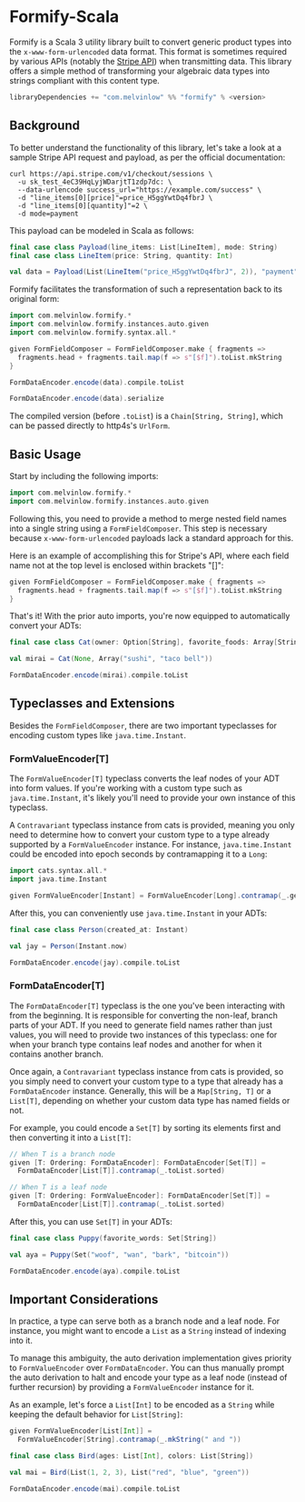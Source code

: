 # Formify-Scala

Formify is a Scala 3 utility library built to convert
generic product types into the `x-www-form-urlencoded` data format.
This format is sometimes required by various APIs (notably the [Stripe API](https://stripe.com/docs/api))
when transmitting data. This library offers a simple
method of transforming your algebraic data types into strings
compliant with this content type.

```scala
libraryDependencies += "com.melvinlow" %% "formify" % <version>
```

## Background

To better understand the functionality of this library, let's take a look at
a sample Stripe API request and payload, as per the official documentation:

```curl
curl https://api.stripe.com/v1/checkout/sessions \
  -u sk_test_4eC39HqLyjWDarjtT1zdp7dc: \
  --data-urlencode success_url="https://example.com/success" \
  -d "line_items[0][price]"=price_H5ggYwtDq4fbrJ \
  -d "line_items[0][quantity]"=2 \
  -d mode=payment
```

This payload can be modeled in Scala as follows:

```scala mdoc:silent
final case class Payload(line_items: List[LineItem], mode: String)
final case class LineItem(price: String, quantity: Int)

val data = Payload(List(LineItem("price_H5ggYwtDq4fbrJ", 2)), "payment")
```

Formify facilitates the transformation of such a representation back to its original form:

```scala mdoc:invisible
import com.melvinlow.formify.*
import com.melvinlow.formify.instances.auto.given
import com.melvinlow.formify.syntax.all.*

given FormFieldComposer = FormFieldComposer.make { fragments =>
  fragments.head + fragments.tail.map(f => s"[$f]").toList.mkString
}
```

```scala mdoc
FormDataEncoder.encode(data).compile.toList

FormDataEncoder.encode(data).serialize
```

The compiled version (before `.toList`) is a `Chain[String, String]`,
which can be passed directly to http4s's `UrlForm`.

## Basic Usage

Start by including the following imports:

```scala mdoc:reset
import com.melvinlow.formify.*
import com.melvinlow.formify.instances.auto.given
```

Following this, you need to provide a method to merge
nested field names into a single string
using a `FormFieldComposer`. This step is necessary
because `x-www-form-urlencoded` payloads lack a standard approach for this.

Here is an example of accomplishing this for Stripe's API,
where each field name not at the top level is enclosed within brackets "[]":

```scala mdoc
given FormFieldComposer = FormFieldComposer.make { fragments =>
  fragments.head + fragments.tail.map(f => s"[$f]").toList.mkString
}
```

That's it! With the prior auto imports, you're now equipped to automatically convert your ADTs:

```scala mdoc
final case class Cat(owner: Option[String], favorite_foods: Array[String])

val mirai = Cat(None, Array("sushi", "taco bell"))

FormDataEncoder.encode(mirai).compile.toList
```

## Typeclasses and Extensions

Besides the `FormFieldComposer`, there are two important
typeclasses for encoding custom types like `java.time.Instant`.

### FormValueEncoder[T]

The `FormValueEncoder[T]` typeclass converts
the leaf nodes of your ADT into form values. If you're working with
a custom type such as `java.time.Instant`, it's likely you'll
need to provide your own instance of this typeclass.

A `Contravariant` typeclass instance from cats is provided,
meaning you only need to determine how to
convert your custom type to a type already
supported by a `FormValueEncoder` instance. For instance, `java.time.Instant` could be encoded into
epoch seconds by contramapping it to a `Long`:

```scala mdoc
import cats.syntax.all.*
import java.time.Instant

given FormValueEncoder[Instant] = FormValueEncoder[Long].contramap(_.getEpochSecond)
```

After this, you can conveniently use `java.time.Instant` in your ADTs:

```scala mdoc
final case class Person(created_at: Instant)

val jay = Person(Instant.now)

FormDataEncoder.encode(jay).compile.toList
```

### FormDataEncoder[T]

The `FormDataEncoder[T]` typeclass is the one you've
been interacting with from the beginning. It is responsible for converting
the non-leaf, branch parts of your ADT. If you need to generate
field names rather than just values, you will need to provide
two instances of this typeclass: one for when your branch type
contains leaf nodes and another for when it contains another branch.

Once again, a `Contravariant` typeclass instance from cats is provided,
so you simply need to convert your custom type to a type that already
has a `FormDataEncoder` instance. Generally, this
will be a `Map[String, T]` or a `List[T]`, depending on whether
your custom data type has named fields or not.

For example, you could encode a `Set[T]` by sorting
its elements first and then converting it into a `List[T]`:

```scala mdoc
// When T is a branch node
given [T: Ordering: FormDataEncoder]: FormDataEncoder[Set[T]] =
  FormDataEncoder[List[T]].contramap(_.toList.sorted)

// When T is a leaf node
given [T: Ordering: FormValueEncoder]: FormDataEncoder[Set[T]] =
  FormDataEncoder[List[T]].contramap(_.toList.sorted)
```

After this, you can use `Set[T]` in your ADTs:

```scala mdoc
final case class Puppy(favorite_words: Set[String])

val aya = Puppy(Set("woof", "wan", "bark", "bitcoin"))

FormDataEncoder.encode(aya).compile.toList
```

## Important Considerations

In practice, a type can serve both as a branch node
and a leaf node. For instance, you might
want to encode a `List` as a `String` instead of indexing into it.

To manage this ambiguity, the auto derivation implementation
gives priority to `FormValueEncoder` over `FormDataEncoder`.
You can thus manually prompt the auto derivation to halt and
encode your type as a leaf node (instead of further recursion)
by providing a `FormValueEncoder` instance for it.

As an example, let's force a `List[Int]` to be encoded as a `String`
while keeping the default behavior for `List[String]`:

```scala mdoc
given FormValueEncoder[List[Int]] =
  FormValueEncoder[String].contramap(_.mkString(" and "))

final case class Bird(ages: List[Int], colors: List[String])

val mai = Bird(List(1, 2, 3), List("red", "blue", "green"))

FormDataEncoder.encode(mai).compile.toList
```

